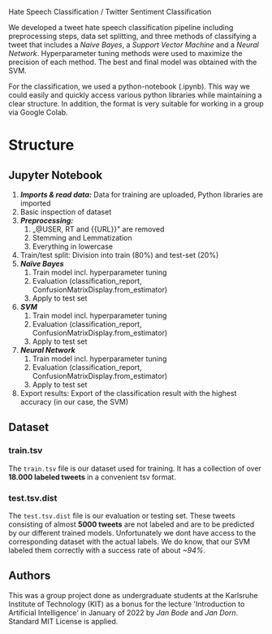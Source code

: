 Hate Speech Classification / Twitter Sentiment Classification

We developed a tweet hate speech classification pipeline including preprocessing steps, data set splitting, and three methods of classifying a tweet that includes a _Naive Bayes_, a _Support Vector Machine_ and a _Neural Network_. Hyperparameter tuning methods were used to maximize the precision of each method. The best and final model was obtained with the SVM.

For the classification, we used a python-notebook (.ipynb). This way we could easily and quickly access various python libraries while maintaining a clear structure. In addition, the format is very suitable for working in a group via Google Colab.

# Structure

## Jupyter Notebook

1. **_Imports & read data:_** Data for training are uploaded, Python libraries are imported
2. Basic inspection of dataset
3. **_Preprocessing:_**
   1. „@USER, RT and {{URL}}" are removed
   2. Stemming and Lemmatization
   3. Everything in lowercase
4. Train/test split: Division into train (80%) and test-set (20%)
5. **_Naïve Bayes_**
   1. Train model incl. hyperparameter tuning
   2. Evaluation (classification_report, ConfusionMatrixDisplay.from_estimator)
   3. Apply to test set
6. **_SVM_**
   1. Train model incl. hyperparameter tuning
   2. Evaluation (classification_report, ConfusionMatrixDisplay.from_estimator)
   3. Apply to test set
7. **_Neural Network_**
   1. Train model incl. hyperparameter tuning
   2. Evaluation (classification_report, ConfusionMatrixDisplay.from_estimator)
   3. Apply to test set
8. Export results: Export of the classification result with the highest accuracy (in our case, the SVM)

## Dataset

### train.tsv

The `train.tsv` file is our dataset used for training. It has a collection of over **18.000 labeled tweets** in a convenient tsv format.

### test.tsv.dist

The `test.tsv.dist` file is our evaluation or testing set. These tweets consisting of almost **5000 tweets** are not labeled and are to be predicted by our different trained models. Unfortunately we dont have access to the corresponding dataset with the actual labels. We do know, that our SVM labeled them correctly with a success rate of about _~94%_.

## Authors

This was a group project done as undergraduate students at the Karlsruhe Institute of Technology (KIT) as a bonus for the lecture 'Introduction to Artificial Intelligence' in January of 2022 by _Jan Bode_ and _Jan Dorn_. Standard MIT License is applied.
